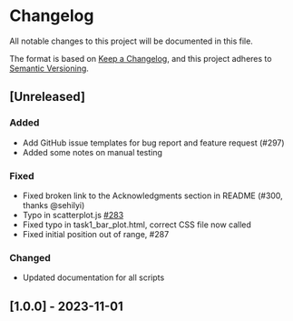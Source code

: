 # Changelog

All notable changes to this project will be documented in this file.

The format is based on [Keep a Changelog](https://keepachangelog.com/en/1.0.0/),
and this project adheres to [Semantic Versioning](https://semver.org/spec/v2.0.0.html).

## [Unreleased]

### Added

- Add GitHub issue templates for bug report and feature request (#297)
- Added some notes on manual testing

### Fixed

- Fixed broken link to the Acknowledgments section in README (#300, thanks @sehilyi)
- Typo in scatterplot.js [#283](https://github.com/uiuc-ischool-accessible-computing-lab/maidr/issues/283)
- Fixed typo in task1_bar_plot.html, correct CSS file now called
- Fixed initial position out of range, #287

### Changed

- Updated documentation for all scripts

## [1.0.0] - 2023-11-01
